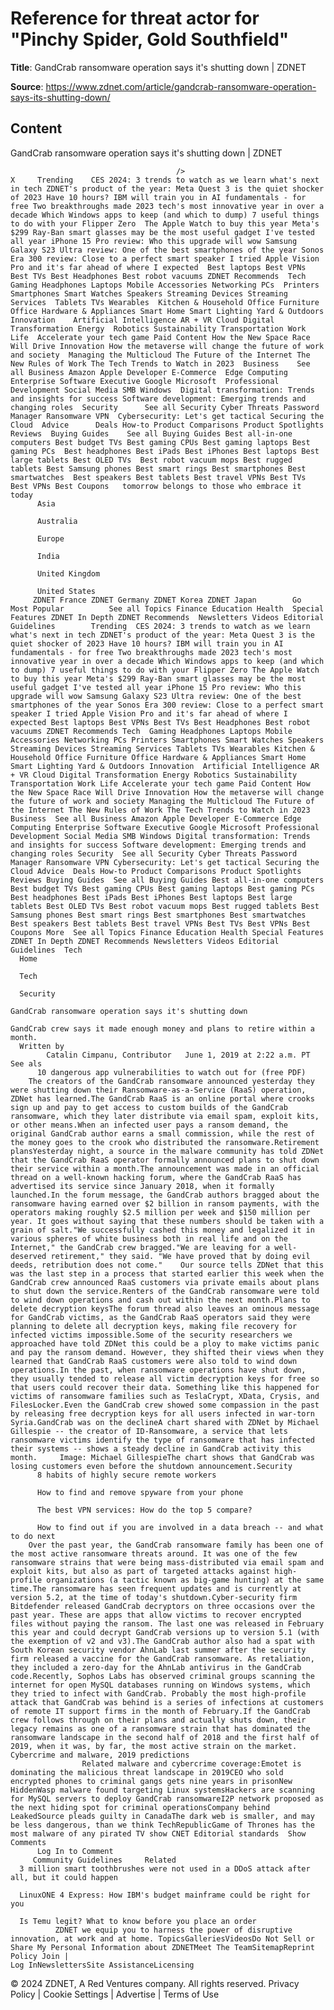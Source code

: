 # Reference for threat actor for "Pinchy Spider, Gold Southfield"

**Title**: GandCrab ransomware operation says it's shutting down | ZDNET

**Source**: https://www.zdnet.com/article/gandcrab-ransomware-operation-says-its-shutting-down/

## Content




GandCrab ransomware operation says it's shutting down | ZDNET


                                         />                                                                                                                                                                                                     X     Trending    CES 2024: 3 trends to watch as we learn what's next in tech ZDNET's product of the year: Meta Quest 3 is the quiet shocker of 2023 Have 10 hours? IBM will train you in AI fundamentals - for free Two breakthroughs made 2023 tech's most innovative year in over a decade Which Windows apps to keep (and which to dump) 7 useful things to do with your Flipper Zero  The Apple Watch to buy this year Meta's $299 Ray-Ban smart glasses may be the most useful gadget I've tested all year iPhone 15 Pro review: Who this upgrade will wow Samsung Galaxy S23 Ultra review: One of the best smartphones of the year Sonos Era 300 review: Close to a perfect smart speaker I tried Apple Vision Pro and it's far ahead of where I expected  Best laptops Best VPNs Best TVs Best Headphones Best robot vacuums ZDNET Recommends  Tech    Gaming Headphones Laptops Mobile Accessories Networking PCs  Printers Smartphones Smart Watches Speakers Streaming Devices Streaming Services  Tablets TVs Wearables  Kitchen & Household Office Furniture Office Hardware & Appliances Smart Home Smart Lighting Yard & Outdoors  Innovation    Artificial Intelligence AR + VR Cloud Digital Transformation Energy  Robotics Sustainability Transportation Work Life  Accelerate your tech game Paid Content How the New Space Race Will Drive Innovation How the metaverse will change the future of work and society  Managing the Multicloud The Future of the Internet The New Rules of Work The Tech Trends to Watch in 2023  Business    See all Business Amazon Apple Developer E-Commerce  Edge Computing Enterprise Software Executive Google Microsoft  Professional Development Social Media SMB Windows  Digital transformation: Trends and insights for success Software development: Emerging trends and changing roles  Security      See all Security Cyber Threats Password Manager Ransomware VPN  Cybersecurity: Let's get tactical Securing the Cloud  Advice      Deals How-to Product Comparisons Product Spotlights Reviews  Buying Guides    See all Buying Guides Best all-in-one computers Best budget TVs Best gaming CPUs Best gaming laptops Best gaming PCs  Best headphones Best iPads Best iPhones Best laptops Best large tablets Best OLED TVs  Best robot vacuum mops Best rugged tablets Best Samsung phones Best smart rings Best smartphones Best smartwatches  Best speakers Best tablets Best travel VPNs Best TVs Best VPNs Best Coupons   tomorrow belongs to those who embrace it today       
          Asia
        
          Australia
        
          Europe
        
          India
        
          United Kingdom
        
          United States
         ZDNET France ZDNET Germany ZDNET Korea ZDNET Japan        Go  Most Popular          See all Topics Finance Education Health  Special Features ZDNET In Depth ZDNET Recommends  Newsletters Videos Editorial Guidelines        Trending  CES 2024: 3 trends to watch as we learn what's next in tech ZDNET's product of the year: Meta Quest 3 is the quiet shocker of 2023 Have 10 hours? IBM will train you in AI fundamentals - for free Two breakthroughs made 2023 tech's most innovative year in over a decade Which Windows apps to keep (and which to dump) 7 useful things to do with your Flipper Zero The Apple Watch to buy this year Meta's $299 Ray-Ban smart glasses may be the most useful gadget I've tested all year iPhone 15 Pro review: Who this upgrade will wow Samsung Galaxy S23 Ultra review: One of the best smartphones of the year Sonos Era 300 review: Close to a perfect smart speaker I tried Apple Vision Pro and it's far ahead of where I expected Best laptops Best VPNs Best TVs Best Headphones Best robot vacuums ZDNET Recommends Tech  Gaming Headphones Laptops Mobile Accessories Networking PCs Printers Smartphones Smart Watches Speakers Streaming Devices Streaming Services Tablets TVs Wearables Kitchen & Household Office Furniture Office Hardware & Appliances Smart Home Smart Lighting Yard & Outdoors Innovation  Artificial Intelligence AR + VR Cloud Digital Transformation Energy Robotics Sustainability Transportation Work Life Accelerate your tech game Paid Content How the New Space Race Will Drive Innovation How the metaverse will change the future of work and society Managing the Multicloud The Future of the Internet The New Rules of Work The Tech Trends to Watch in 2023 Business  See all Business Amazon Apple Developer E-Commerce Edge Computing Enterprise Software Executive Google Microsoft Professional Development Social Media SMB Windows Digital transformation: Trends and insights for success Software development: Emerging trends and changing roles Security  See all Security Cyber Threats Password Manager Ransomware VPN Cybersecurity: Let's get tactical Securing the Cloud Advice  Deals How-to Product Comparisons Product Spotlights Reviews Buying Guides  See all Buying Guides Best all-in-one computers Best budget TVs Best gaming CPUs Best gaming laptops Best gaming PCs Best headphones Best iPads Best iPhones Best laptops Best large tablets Best OLED TVs Best robot vacuum mops Best rugged tablets Best Samsung phones Best smart rings Best smartphones Best smartwatches Best speakers Best tablets Best travel VPNs Best TVs Best VPNs Best Coupons More  See all Topics Finance Education Health Special Features ZDNET In Depth ZDNET Recommends Newsletters Videos Editorial Guidelines  Tech     
      Home
    
      Tech
    
      Security
      
    GandCrab ransomware operation says it's shutting down
   
    GandCrab crew says it made enough money and plans to retire within a month.
      Written by 
            Catalin Cimpanu, Contributor   June 1, 2019 at 2:22 a.m. PT                          See als 
          10 dangerous app vulnerabilities to watch out for (free PDF)
        The creators of the GandCrab ransomware announced yesterday they were shutting down their Ransomware-as-a-Service (RaaS) operation, ZDNet has learned.The GandCrab RaaS is an online portal where crooks sign up and pay to get access to custom builds of the GandCrab ransomware, which they later distribute via email spam, exploit kits, or other means.When an infected user pays a ransom demand, the original GandCrab author earns a small commission, while the rest of the money goes to the crook who distributed the ransomware.Retirement plansYesterday night, a source in the malware community has told ZDNet that the GandCrab RaaS operator formally announced plans to shut down their service within a month.The announcement was made in an official thread on a well-known hacking forum, where the GandCrab RaaS has advertised its service since January 2018, when it formally launched.In the forum message, the GandCrab authors bragged about the ransomware having earned over $2 billion in ransom payments, with the operators making roughly $2.5 million per week and $150 million per year. It goes without saying that these numbers should be taken with a grain of salt."We successfully cashed this money and legalized it in various spheres of white business both in real life and on the Internet," the GandCrab crew bragged."We are leaving for a well-deserved retirement," they said. "We have proved that by doing evil deeds, retribution does not come."    Our source tells ZDNet that this was the last step in a process that started earlier this week when the GandCrab crew announced RaaS customers via private emails about plans to shut down the service.Renters of the GandCrab ransomware were told to wind down operations and cash out within the next month.Plans to delete decryption keysThe forum thread also leaves an ominous message for GandCrab victims, as the GandCrab RaaS operators said they were planning to delete all decryption keys, making file recovery for infected victims impossible.Some of the security researchers we approached have told ZDNet this could be a ploy to make victims panic and pay the ransom demand. However, they shifted their views when they learned that GandCrab RaaS customers were also told to wind down operations.In the past, when ransomware operations have shut down, they usually tended to release all victim decryption keys for free so that users could recover their data. Something like this happened for victims of ransomware families such as TeslaCrypt, XData, Crysis, and FilesLocker.Even the GandCrab crew showed some compassion in the past by releasing free decryption keys for all users infected in war-torn Syria.GandCrab was on the declineA chart shared with ZDNet by Michael Gillespie -- the creator of ID-Ransomware, a service that lets ransomware victims identify the type of ransomware that has infected their systems -- shows a steady decline in GandCrab activity this month.     Image: Michael GillespieThe chart shows that GandCrab was losing customers even before the shutdown announcement.Security 
          8 habits of highly secure remote workers
        
          How to find and remove spyware from your phone
        
          The best VPN services: How do the top 5 compare?
        
          How to find out if you are involved in a data breach -- and what to do next
        Over the past year, the GandCrab ransomware family has been one of the most active ransomware threats around. It was one of the few ransomware strains that were being mass-distributed via email spam and exploit kits, but also as part of targeted attacks against high-profile organizations (a tactic known as big-game hunting) at the same time.The ransomware has seen frequent updates and is currently at version 5.2, at the time of today's shutdown.Cyber-security firm Bitdefender released GandCrab decryptors on three occasions over the past year. These are apps that allow victims to recover encrypted files without paying the ransom. The last one was released in February this year and could decrypt GandCrab versions up to version 5.1 (with the exemption of v2 and v3).The GandCrab author also had a spat with South Korean security vendor AhnLab last summer after the security firm released a vaccine for the GandCrab ransomware. As retaliation, they included a zero-day for the AhnLab antivirus in the GandCrab code.Recently, Sophos Labs has observed criminal groups scanning the internet for open MySQL databases running on Windows systems, which they tried to infect with GandCrab. Probably the most high-profile attack that GandCrab was behind is a series of infections at customers of remote IT support firms in the month of February.If the GandCrab crew follows through on their plans and actually shuts down, their legacy remains as one of a ransomware strain that has dominated the ransomware landscape in the second half of 2018 and the first half of 2019, when it was, by far, the most active strain on the market.
    Cybercrime and malware, 2019 predictions
                    Related malware and cybercrime coverage:Emotet is dominating the malicious threat landscape in 2019CEO who sold encrypted phones to criminal gangs gets nine years in prisonNew HiddenWasp malware found targeting Linux systemsHackers are scanning for MySQL servers to deploy GandCrab ransomwareI2P network proposed as the next hiding spot for criminal operationsCompany behind LeakedSource pleads guilty in CanadaThe dark web is smaller, and may be less dangerous, than we think TechRepublicGame of Thrones has the most malware of any pirated TV show CNET Editorial standards  Show Comments  
          Log In to Comment
         Community Guidelines     Related   
      3 million smart toothbrushes were not used in a DDoS attack after all, but it could happen
      
      LinuxONE 4 Express: How IBM's budget mainframe could be right for you
      
      Is Temu legit? What to know before you place an order
              ZDNET we equip you to harness the power of disruptive innovation, at work and at home. TopicsGalleriesVideosDo Not Sell or Share My Personal Information about ZDNETMeet The TeamSitemapReprint Policy Join |
    Log InNewslettersSite AssistanceLicensing     
  © 2024 ZDNET, A Red Ventures company. All rights reserved.
 Privacy Policy |
  Cookie Settings |
  Advertise |
  Terms of Use 


